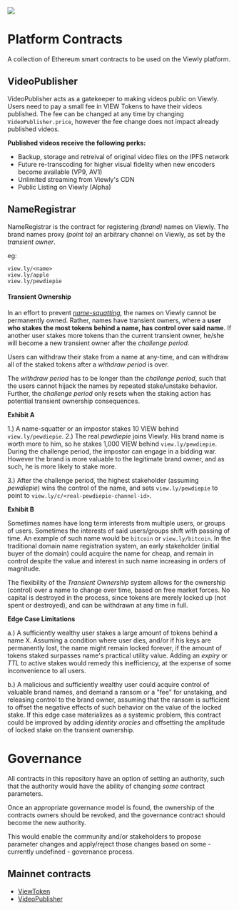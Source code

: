 ![](https://i.imgur.com/ekvJd60.png)

# Platform Contracts
A collection of Ethereum smart contracts to be used on the Viewly platform.

## VideoPublisher
VideoPublisher acts as a gatekeeper to making videos public on Viewly.
Users need to pay a small fee in VIEW Tokens to have their videos published.
The fee can be changed at any time by changing `VideoPublisher.price`, however the fee change does
not impact already published videos.

**Published videos receive the following perks:**
 - Backup, storage and retreival of original video files on the IPFS network
 - Future re-transcoding for higher visual fidelity when new encoders become available (VP9, AV1)
 - Unlimited streaming from Viewly's CDN
 - Public Listing on Viewly (Alpha)

## NameRegistrar
NameRegistrar is the contract for registering *(brand)* names on Viewly. The brand names proxy *(point to)* an arbitrary channel on Viewly, as set by the *transient owner*.

eg:
```
view.ly/<name>
view.ly/apple 
view.ly/pewdiepie
```

#### Transient Ownership
In an effort to prevent *[name-squatting](https://en.wikipedia.org/wiki/Cybersquatting)*, the names on Viewly cannot be permanently owned. Rather, names have transient owners, where a **user who stakes the most tokens behind a name, has control over said name**. If another user stakes more tokens than the current transient owner,  he/she will become a new transient owner after the *challenge period*.

Users can withdraw their stake from a name at any-time, and can withdraw all of the staked tokens after a *withdraw period* is over.

The *withdraw period* has to be longer than the *challenge period*, such that the users cannot hijack the names by repeated stake/unstake behavior. Further, the *challenge period* only resets when the staking action has potential transient ownership consequences.

**Exhibit A**

1.) A name-squatter or an impostor stakes 10 VIEW behind `view.ly/pewdiepie`. 
2.) The real *pewdiepie* joins Viewly. His brand name is worth more to him, so he stakes 1,000 VIEW behind `view.ly/pewdiepie`. During the challenge period, the impostor can engage in a bidding war. However the brand is more valuable to the legitimate brand owner, and as such, he is more likely to stake more.

3.) After the challenge period, the highest stakeholder (assuming *pewdiepie*) wins the control of the name, and sets `view.ly/pewdiepie` to point to `view.ly/c/<real-pewdiepie-channel-id>`.

**Exhibit B**

Sometimes names have long term interests from multiple users, or groups of users. Sometimes the interests of said users/groups shift with passing of time. An example of such name would be `bitcoin` or `view.ly/bitcoin`. In the traditional domain name registration system, an early stakeholder (initial buyer of the domain) could acquire the name for cheap, and remain in control despite the value and interest in such name increasing in orders of magnitude. 

The flexibility of the *Transient Ownership* system allows for the ownership (control) over a name to change over time, based on free market forces. No capital is destroyed in the process, since tokens are merely locked up (not spent or destroyed), and can be withdrawn at any time in full.

**Edge Case Limitations**

a.) A sufficiently wealthy user stakes a large amount of tokens behind a name X. Assuming a condition where user dies, and/or if his keys are permanently lost, the name might remain locked forever, if the amount of tokens staked surpasses name's practical utility value. Adding an *expiry* or *TTL* to active stakes would remedy this inefficiency, at the expense of some inconvenience to all users.

b.) A malicious and sufficiently wealthy user could acquire control of valuable brand names, and demand a ransom or a "fee" for unstaking, and releasing control to the brand owner, assuming that the ransom is sufficient to offset the negative effects of such behavior on the value of the locked stake. If this edge case materializes as a systemic problem, this contract could be improved by adding *identity oracles* and offsetting the amplitude of locked stake on the transient ownership.


# Governance
All contracts in this repository have an option of setting an authority, such that the authority would have the ability of changing *some* contract parameters. 

Once an appropriate governance model is found, the ownership of the contracts owners should be revoked, and the governance contract should become the new authority.

This would enable the community and/or stakeholders to propose parameter changes and apply/reject those changes based on some - currently undefined - governance process.

## Mainnet contracts
- [ViewToken](https://etherscan.io/address/0xf03f8d65bafa598611c3495124093c56e8f638f0)
- [VideoPublisher](https://etherscan.io/address/0x9048A059c4beF8775ecF6E24197Fd987B387edc1)
